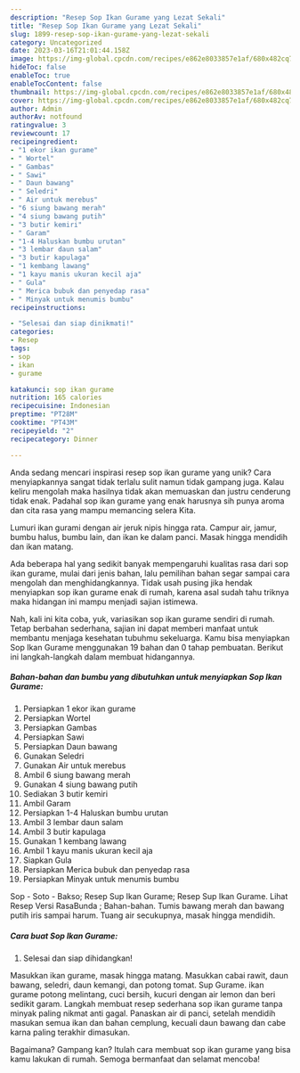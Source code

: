 ```yaml
---
description: "Resep Sop Ikan Gurame yang Lezat Sekali"
title: "Resep Sop Ikan Gurame yang Lezat Sekali"
slug: 1899-resep-sop-ikan-gurame-yang-lezat-sekali
category: Uncategorized
date: 2023-03-16T21:01:44.158Z
image: https://img-global.cpcdn.com/recipes/e862e8033857e1af/680x482cq70/sop-ikan-gurame-foto-resep-utama.jpg
hideToc: false
enableToc: true
enableTocContent: false
thumbnail: https://img-global.cpcdn.com/recipes/e862e8033857e1af/680x482cq70/sop-ikan-gurame-foto-resep-utama.jpg
cover: https://img-global.cpcdn.com/recipes/e862e8033857e1af/680x482cq70/sop-ikan-gurame-foto-resep-utama.jpg
author: Admin
authorAv: notfound
ratingvalue: 3
reviewcount: 17
recipeingredient:
- "1 ekor ikan gurame"
- " Wortel"
- " Gambas"
- " Sawi"
- " Daun bawang"
- " Seledri"
- " Air untuk merebus"
- "6 siung bawang merah"
- "4 siung bawang putih"
- "3 butir kemiri"
- " Garam"
- "1-4 Haluskan bumbu urutan"
- "3 lembar daun salam"
- "3 butir kapulaga"
- "1 kembang lawang"
- "1 kayu manis ukuran kecil aja"
- " Gula"
- " Merica bubuk dan penyedap rasa"
- " Minyak untuk menumis bumbu"
recipeinstructions:

- "Selesai dan siap dinikmati!"
categories:
- Resep
tags:
- sop
- ikan
- gurame

katakunci: sop ikan gurame 
nutrition: 165 calories
recipecuisine: Indonesian
preptime: "PT28M"
cooktime: "PT43M"
recipeyield: "2"
recipecategory: Dinner

---
```





Anda sedang mencari inspirasi resep sop ikan gurame yang unik? Cara menyiapkannya sangat tidak terlalu sulit namun tidak gampang juga. Kalau keliru mengolah maka hasilnya tidak akan memuaskan dan justru cenderung tidak enak. Padahal sop ikan gurame yang enak harusnya sih punya aroma dan cita rasa yang mampu memancing selera Kita.





Lumuri ikan gurami dengan air jeruk nipis hingga rata. Campur air, jamur, bumbu halus, bumbu lain, dan ikan ke dalam panci. Masak hingga mendidih dan ikan matang.

Ada beberapa hal yang sedikit banyak mempengaruhi kualitas rasa dari sop ikan gurame, mulai dari jenis bahan, lalu pemilihan bahan segar sampai cara mengolah dan menghidangkannya. Tidak usah pusing jika hendak menyiapkan sop ikan gurame enak di rumah, karena asal sudah tahu triknya maka hidangan ini mampu menjadi sajian istimewa.






Nah, kali ini kita coba, yuk, variasikan sop ikan gurame sendiri di rumah. Tetap berbahan sederhana, sajian ini dapat memberi manfaat untuk membantu menjaga kesehatan tubuhmu sekeluarga. Kamu bisa menyiapkan Sop Ikan Gurame menggunakan 19 bahan dan 0 tahap pembuatan. Berikut ini langkah-langkah dalam membuat hidangannya.

<!--inarticleads1-->

##### Bahan-bahan dan bumbu yang dibutuhkan untuk menyiapkan Sop Ikan Gurame:

1. Persiapkan 1 ekor ikan gurame
1. Persiapkan  Wortel
1. Persiapkan  Gambas
1. Persiapkan  Sawi
1. Persiapkan  Daun bawang
1. Gunakan  Seledri
1. Gunakan  Air untuk merebus
1. Ambil 6 siung bawang merah
1. Gunakan 4 siung bawang putih
1. Sediakan 3 butir kemiri
1. Ambil  Garam
1. Persiapkan 1-4 Haluskan bumbu urutan
1. Ambil 3 lembar daun salam
1. Ambil 3 butir kapulaga
1. Gunakan 1 kembang lawang
1. Ambil 1 kayu manis ukuran kecil aja
1. Siapkan  Gula
1. Persiapkan  Merica bubuk dan penyedap rasa
1. Persiapkan  Minyak untuk menumis bumbu


Sop - Soto - Bakso; Resep Sup Ikan Gurame; Resep Sup Ikan Gurame. Lihat Resep Versi RasaBunda ; Bahan-bahan. Tumis bawang merah dan bawang putih iris sampai harum. Tuang air secukupnya, masak hingga mendidih. 

<!--inarticleads2-->

##### Cara buat Sop Ikan Gurame:


1. Selesai dan siap dihidangkan!

Masukkan ikan gurame, masak hingga matang. Masukkan cabai rawit, daun bawang, seledri, daun kemangi, dan potong tomat. Sup Gurame. ikan gurame potong melintang, cuci bersih, kucuri dengan air lemon dan beri sedikit garam. Langkah membuat resep sederhana sop ikan gurame tanpa minyak paling nikmat anti gagal. Panaskan air di panci, setelah mendidih masukan semua ikan dan bahan cemplung, kecuali daun bawang dan cabe karna paling terakhir dimasukan. 

Bagaimana? Gampang kan? Itulah cara membuat sop ikan gurame yang bisa kamu lakukan di rumah. Semoga bermanfaat dan selamat mencoba!
